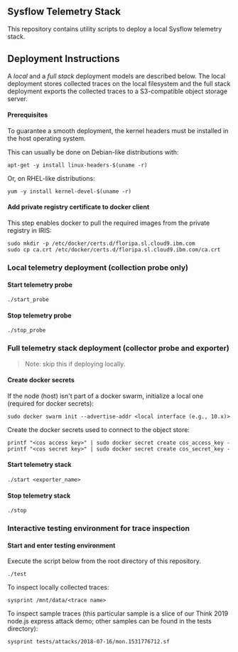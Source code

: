 ## Sysflow Telemetry Stack
This repository contains utility scripts to deploy a local Sysflow telemetry stack.

## Deployment Instructions
A _local_ and a _full stack_ deployment models are described below. The local deployment stores collected traces on the local filesystem and the full stack deployment exports the collected traces to a S3-compatible object storage server. 

#### Prerequisites
To guarantee a smooth deployment, the kernel headers must be installed in the host operating system.

This can usually be done on Debian-like distributions with:
```
apt-get -y install linux-headers-$(uname -r)
```
Or, on RHEL-like distributions:
```
yum -y install kernel-devel-$(uname -r)
```
#### Add private registry certificate to docker client
This step enables docker to pull the required images from the private registry in IRIS:
```
sudo mkdir -p /etc/docker/certs.d/floripa.sl.cloud9.ibm.com
sudo cp ca.crt /etc/docker/certs.d/floripa.sl.cloud9.ibm.com/ca.crt
```

### Local telemetry deployment (collection probe only)

#### Start telemetry probe 
```
./start_probe 
```
#### Stop telemetry  probe
```
./stop_probe
```
### Full telemetry stack deployment (collector probe and exporter)
> Note: skip this if deploying locally.

#### Create docker secrets
If the node (host) isn't part of a docker swarm, initialize a local one (required for docker secrets):
```
sudo docker swarm init --advertise-addr <local interface (e.g., 10.x)>
```
Create the docker secrets used to connect to the object store:
```
printf "<cos access key>" | sudo docker secret create cos_access_key -
printf "<cos secret key>" | sudo docker secret create cos_secret_key -
```
#### Start telemetry stack 
```
./start <exporter_name> 
```
#### Stop telemetry stack
```
./stop
```

### Interactive testing environment for trace inspection

#### Start and enter testing environment
Execute the script below from the root directory of this repository.
```
./test
```

To inspect locally collected traces:
```
sysprint /mnt/data/<trace name>
```

To inspect sample traces (this particular sample is a slice of our Think 2019 node.js express attack demo; other samples can be found in the tests directory):
```
sysprint tests/attacks/2018-07-16/mon.1531776712.sf
